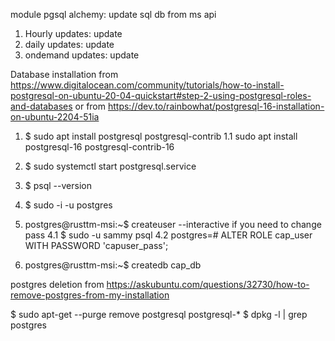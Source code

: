 module pgsql alchemy:
update sql db from ms api
1. Hourly updates: update
2. daily updates: update
3. ondemand updates: update


Database installation
from https://www.digitalocean.com/community/tutorials/how-to-install-postgresql-on-ubuntu-20-04-quickstart#step-2-using-postgresql-roles-and-databases
or
from https://dev.to/rainbowhat/postgresql-16-installation-on-ubuntu-2204-51ia

1. $ sudo apt install postgresql postgresql-contrib
   1.1 sudo apt install postgresql-16 postgresql-contrib-16
2. $ sudo systemctl start postgresql.service
3. $ psql --version
4. $ sudo -i -u postgres
5. postgres@rusttm-msi:~$ createuser --interactive
   if you need to change pass 
   4.1 $ sudo -u sammy psql
   4.2 postgres=# ALTER ROLE cap_user WITH PASSWORD 'capuser_pass';
   
6. postgres@rusttm-msi:~$ createdb cap_db

postgres deletion
from https://askubuntu.com/questions/32730/how-to-remove-postgres-from-my-installation


$ sudo apt-get --purge remove postgresql postgresql-*
$ dpkg -l | grep postgres
